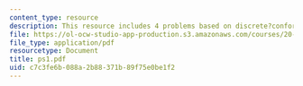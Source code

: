 ```yaml
---
content_type: resource
description: This resource includes 4 problems based on discrete?conformational?search.
file: https://ol-ocw-studio-app-production.s3.amazonaws.com/courses/20-482j-foundations-of-algorithms-and-computational-techniques-in-systems-biology-spring-2006/c7c3fe6b088a2b88371b89f75e0be1f2_ps1.pdf
file_type: application/pdf
resourcetype: Document
title: ps1.pdf
uid: c7c3fe6b-088a-2b88-371b-89f75e0be1f2
---
```

